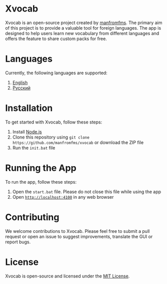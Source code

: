 # Xvocab

Xvocab is an open-source project created by [manfromfms](https://github.com/manfromfms/). The primary aim of this project is to provide a valuable tool for foreign languages. The app is designed to help users learn new vocabulary from different languages and offers the feature to share custom packs for free.

# Languages

Currently, the following languages are supported:
1. [English](https://github.com/manfromfms/xvocab)
2. [Русский](https://github.com/manfromfms/xvocab/blob/main/github/root/ru/README.md)

# Installation

To get started with Xvocab, follow these steps:

1. Install [Node.js](https://nodejs.org)
2. Clone this repository using `git clone https://github.com/manfromfms/xvocab` or download the ZIP file
3. Run the `init.bat` file

# Running the App

To run the app, follow these steps:

1. Open the `start.bat` file. Please do not close this file while using the app
2. Open [`http://localhost:4100`](http://localhost:4100) in any web browser

# Contributing

We welcome contributions to Xvocab. Please feel free to submit a pull request or open an issue to suggest improvements, translate the GUI or report bugs.

# License

Xvocab is open-source and licensed under the [MIT License](https://opensource.org/licenses/MIT).
